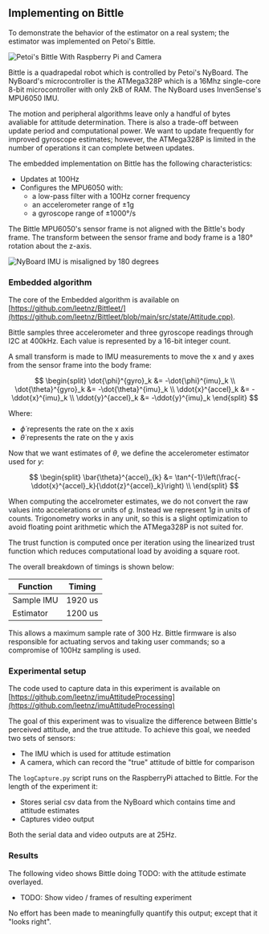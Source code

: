 ## Implementing on Bittle

To demonstrate the behavior of the estimator on a real system; the estimator was implemented on Petoi's Bittle.

![Petoi's Bittle With Raspberry Pi and Camera](src/images/60_bittle.jpg)


Bittle is a quadrapedal robot which is controlled by Petoi's NyBoard. The NyBoard's microcontroller is the ATMega328P which is a 16Mhz single-core 8-bit microcontroller with only 2kB of RAM. The NyBoard uses InvenSense's MPU6050 IMU. 

The motion and peripheral algorithms leave only a handful of bytes avaliable for attitude determination. There is also a trade-off between update period and computational power. We want to update frequently for improved gyroscope estimates; however, the ATMega328P is limited in the number of operations it can complete between updates.

The embedded implementation on Bittle has the following characteristics:

* Updates at 100Hz
* Configures the MPU6050 with:
  * a low-pass filter with a 100Hz corner frequency
  * an accelerometer range of ±1g
  * a gyroscope range of ±1000°/s

The Bittle MPU6050's sensor frame is not aligned with the Bittle's body frame. The transform between the sensor frame and body frame is a 180° rotation about the z-axis.

![NyBoard IMU is misaligned by 180 degrees](src/images/60_bittleOrientations.jpg)


### Embedded algorithm

The core of the Embedded algorithm is available on [https://github.com/leetnz/Bittleet/](https://github.com/leetnz/Bittleet/blob/main/src/state/Attitude.cpp).

Bittle samples three accelerometer and three gyroscope readings through I2C at 400kHz. Each value is represented by a 16-bit integer count. 

A small transform is made to IMU measurements to move the x and y axes from the sensor frame into the body frame:

$$
\begin{split}
    \dot{\phi}^{gyro}_k &= -\dot{\phi}^{imu}_k \\
    \dot{\theta}^{gyro}_k &= -\dot{\theta}^{imu}_k \\
    \ddot{x}^{accel}_k &= -\ddot{x}^{imu}_k \\
    \ddot{y}^{accel}_k &= -\ddot{y}^{imu}_k
\end{split}
$$

Where:

* $\dot{\phi}$ represents the rate on the x axis
* $\dot{\theta}$ represents the rate on the y axis

Now that we want estimates of $\theta$, we define the accelerometer estimator used for $y$:

$$
\begin{split}
    \bar{\theta}^{accel}_{k} &= \tan^{-1}\left(\frac{-\ddot{x}^{accel}_k}{\ddot{z}^{accel}_k}\right) \\
\end{split}
$$

When computing the accelrometer estimates, we do not convert the raw values into accelerations or units of $g$. Instead we represent $1g$ in units of counts. Trigonometry works in any unit, so this is a slight optimization to avoid floating point arithmetic which the ATMega328P is not suited for.

The trust function is computed once per iteration using the linearized trust function which reduces computational load by avoiding a square root.

The overall breakdown of timings is shown below:

| Function   | Timing  |
|------------|---------|
| Sample IMU | 1920 us |
| Estimator  | 1200 us |

This allows a maximum sample rate of 300 Hz. 
Bittle firmware is also responsible for actuating servos and taking user commands; so a compromise of 100Hz sampling is used.

### Experimental setup

The code used to capture data in this experiment is available on [https://github.com/leetnz/imuAttitudeProcessing](https://github.com/leetnz/imuAttitudeProcessing)

The goal of this experiment was to visualize the difference between Bittle's perceived attitude, and the true attitude. To achieve this goal, we needed two sets of sensors:

* The IMU which is used for attitude estimation
* A camera, which can record the "true" attitude of bittle for comparison

The `logCapture.py` script runs on the RaspberryPi attached to Bittle. For the length of the experiment it:

* Stores serial csv data from the NyBoard which contains time and attitude estimates
* Captures video output

Both the serial data and video outputs are at 25Hz.

### Results

The following video shows Bittle doing TODO: with the attitude estimate overlayed.

* TODO: Show video / frames of resulting experiment


No effort has been made to meaningfully quantify this output; except that it "looks right".
